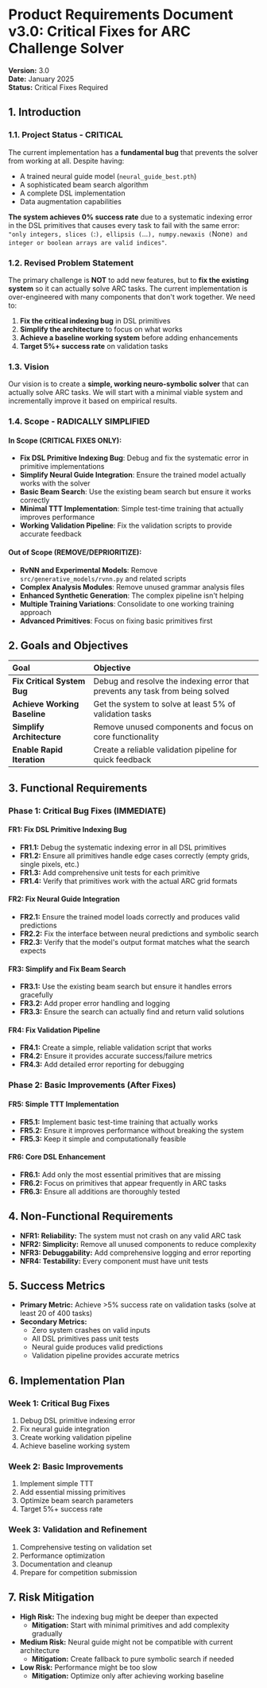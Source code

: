 # Product Requirements Document v3.0: Critical Fixes for ARC Challenge Solver

**Version:** 3.0  
**Date:** January 2025  
**Status:** Critical Fixes Required

## 1. Introduction

### 1.1. Project Status - CRITICAL

The current implementation has a **fundamental bug** that prevents the solver from working at all. Despite having:
- A trained neural guide model (`neural_guide_best.pth`)
- A sophisticated beam search algorithm
- A complete DSL implementation
- Data augmentation capabilities

**The system achieves 0% success rate** due to a systematic indexing error in the DSL primitives that causes every task to fail with the same error: `"only integers, slices (`:`), ellipsis (`...`), numpy.newaxis (`None`) and integer or boolean arrays are valid indices"`.

### 1.2. Revised Problem Statement

The primary challenge is **NOT** to add new features, but to **fix the existing system** so it can actually solve ARC tasks. The current implementation is over-engineered with many components that don't work together. We need to:

1. **Fix the critical indexing bug** in DSL primitives
2. **Simplify the architecture** to focus on what works
3. **Achieve a baseline working system** before adding enhancements
4. **Target 5%+ success rate** on validation tasks

### 1.3. Vision

Our vision is to create a **simple, working neuro-symbolic solver** that can actually solve ARC tasks. We will start with a minimal viable system and incrementally improve it based on empirical results.

### 1.4. Scope - RADICALLY SIMPLIFIED

#### In Scope (CRITICAL FIXES ONLY):

*   **Fix DSL Primitive Indexing Bug**: Debug and fix the systematic error in primitive implementations
*   **Simplify Neural Guide Integration**: Ensure the trained model actually works with the solver
*   **Basic Beam Search**: Use the existing beam search but ensure it works correctly
*   **Minimal TTT Implementation**: Simple test-time training that actually improves performance
*   **Working Validation Pipeline**: Fix the validation scripts to provide accurate feedback

#### Out of Scope (REMOVE/DEPRIORITIZE):

*   **RvNN and Experimental Models**: Remove `src/generative_models/rvnn.py` and related scripts
*   **Complex Analysis Modules**: Remove unused grammar analysis files
*   **Enhanced Synthetic Generation**: The complex pipeline isn't helping
*   **Multiple Training Variations**: Consolidate to one working training approach
*   **Advanced Primitives**: Focus on fixing basic primitives first

## 2. Goals and Objectives

| Goal | Objective |
| :--- | :--- |
| **Fix Critical System Bug** | Debug and resolve the indexing error that prevents any task from being solved |
| **Achieve Working Baseline** | Get the system to solve at least 5% of validation tasks |
| **Simplify Architecture** | Remove unused components and focus on core functionality |
| **Enable Rapid Iteration** | Create a reliable validation pipeline for quick feedback |

## 3. Functional Requirements

### Phase 1: Critical Bug Fixes (IMMEDIATE)

#### FR1: Fix DSL Primitive Indexing Bug
*   **FR1.1:** Debug the systematic indexing error in all DSL primitives
*   **FR1.2:** Ensure all primitives handle edge cases correctly (empty grids, single pixels, etc.)
*   **FR1.3:** Add comprehensive unit tests for each primitive
*   **FR1.4:** Verify that primitives work with the actual ARC grid formats

#### FR2: Fix Neural Guide Integration
*   **FR2.1:** Ensure the trained model loads correctly and produces valid predictions
*   **FR2.2:** Fix the interface between neural predictions and symbolic search
*   **FR2.3:** Verify that the model's output format matches what the search expects

#### FR3: Simplify and Fix Beam Search
*   **FR3.1:** Use the existing beam search but ensure it handles errors gracefully
*   **FR3.2:** Add proper error handling and logging
*   **FR3.3:** Ensure the search can actually find and return valid solutions

#### FR4: Fix Validation Pipeline
*   **FR4.1:** Create a simple, reliable validation script that works
*   **FR4.2:** Ensure it provides accurate success/failure metrics
*   **FR4.3:** Add detailed error reporting for debugging

### Phase 2: Basic Improvements (After Fixes)

#### FR5: Simple TTT Implementation
*   **FR5.1:** Implement basic test-time training that actually works
*   **FR5.2:** Ensure it improves performance without breaking the system
*   **FR5.3:** Keep it simple and computationally feasible

#### FR6: Core DSL Enhancement
*   **FR6.1:** Add only the most essential primitives that are missing
*   **FR6.2:** Focus on primitives that appear frequently in ARC tasks
*   **FR6.3:** Ensure all additions are thoroughly tested

## 4. Non-Functional Requirements

*   **NFR1: Reliability:** The system must not crash on any valid ARC task
*   **NFR2: Simplicity:** Remove all unused components to reduce complexity
*   **NFR3: Debuggability:** Add comprehensive logging and error reporting
*   **NFR4: Testability:** Every component must have unit tests

## 5. Success Metrics

*   **Primary Metric:** Achieve >5% success rate on validation tasks (solve at least 20 of 400 tasks)
*   **Secondary Metrics:**
    *   Zero system crashes on valid inputs
    *   All DSL primitives pass unit tests
    *   Neural guide produces valid predictions
    *   Validation pipeline provides accurate metrics

## 6. Implementation Plan

### Week 1: Critical Bug Fixes
1. Debug DSL primitive indexing error
2. Fix neural guide integration
3. Create working validation pipeline
4. Achieve baseline working system

### Week 2: Basic Improvements
1. Implement simple TTT
2. Add essential missing primitives
3. Optimize beam search parameters
4. Target 5%+ success rate

### Week 3: Validation and Refinement
1. Comprehensive testing on validation set
2. Performance optimization
3. Documentation and cleanup
4. Prepare for competition submission

## 7. Risk Mitigation

*   **High Risk:** The indexing bug might be deeper than expected
    *   **Mitigation:** Start with minimal primitives and add complexity gradually
*   **Medium Risk:** Neural guide might not be compatible with current architecture
    *   **Mitigation:** Create fallback to pure symbolic search if needed
*   **Low Risk:** Performance might be too slow
    *   **Mitigation:** Optimize only after achieving working baseline 